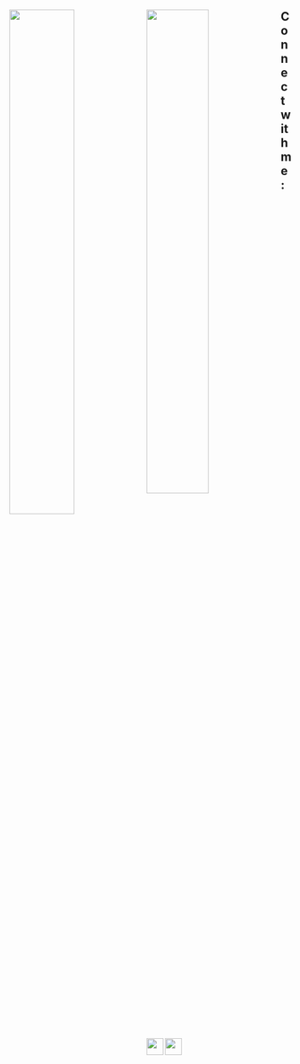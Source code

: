 #

<img align="left" width="48%" src="https://github-readme-stats.vercel.app/api?username=Nikita-Komintsev&theme=radical&show_icons=true" />

<img align="left" width="47%" src="https://github-readme-stats.vercel.app/api/top-langs/?username=Nikita-Komintsev&theme=radical&langs_count=10&layout=compact" />

## Connect with me:

[<img align="left" width="30px" src="https://cdn3.iconfinder.com/data/icons/social-icons-33/512/Telegram-256.png"/>][telegram]
[<img align="left" width="30px" src="https://cdn2.iconfinder.com/data/icons/social-media-2285/512/1_Instagram_colored_svg_1-256.png"/>][instagram]

[telegram]: https://t.me/nekkittn
[instagram]: https://www.instagram.com/nekkittn/
